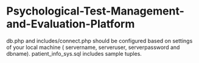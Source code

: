 # Psychological-Test-Management-and-Evaluation-Platform

db.php and includes/connect.php should be configured based on settings of your local machine ( servername, serveruser, serverpassword and dbname).
patient_info_sys.sql includes sample tuples.
